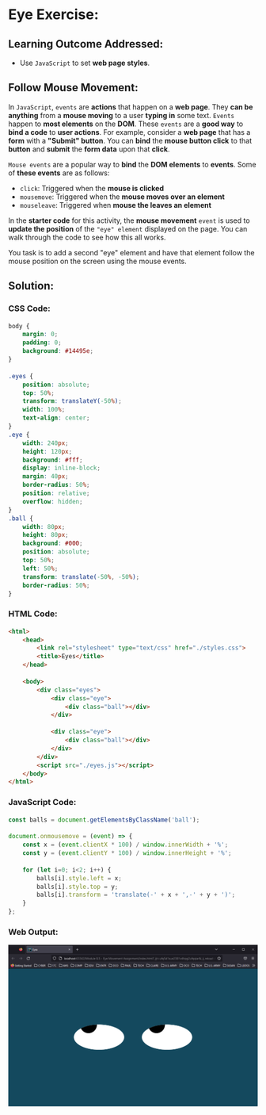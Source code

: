 # Eye Exercise:

## Learning Outcome Addressed:

* Use ```JavaScript``` to set **web page styles**.

## Follow Mouse Movement:

In ```JavaScript```, ```events``` are **actions** that happen on a **web page**. They **can be anything** from a **mouse moving** to a user **typing in** some text. ```Events``` happen to **most elements** on the **DOM**. These ```events``` are a **good way** to **bind a code** to **user actions**. For example, consider a **web page** that has a **form** with a **"Submit" button**. You can **bind** the **mouse button click** to that **button** and **submit** the **form data** upon that **click**.

```Mouse events``` are a popular way to **bind** the **DOM elements** to **events**. Some of **these events** are as follows:

* ```click```: Triggered when the **mouse is clicked**
* ```mousemove```: Triggered when the **mouse moves over an element**
* ```mouseleave```: Triggered when **mouse the leaves an element**

In the **starter code** for this activity, the **mouse movement** ```event``` is used to **update the position** of the ```"eye" element``` displayed on the page. You can walk through the code to see how this all works.

You task is to add a second "eye" element and have that element follow the mouse position on the screen using the mouse events.

## Solution:

### CSS Code:

```css
body {
    margin: 0;
    padding: 0;
    background: #14495e;
}

.eyes {
    position: absolute;
    top: 50%;
    transform: translateY(-50%);
    width: 100%;
    text-align: center;
}
.eye {
    width: 240px;
    height: 120px;
    background: #fff;
    display: inline-block;
    margin: 40px;
    border-radius: 50%;
    position: relative;
    overflow: hidden;
}
.ball {
    width: 80px;
    height: 80px;
    background: #000;
    position: absolute;
    top: 50%;
    left: 50%;
    transform: translate(-50%, -50%);
    border-radius: 50%;
}

```

### HTML Code:

```html
<html>
    <head>
        <link rel="stylesheet" type="text/css" href="./styles.css">
        <title>Eyes</title>
    </head>

    <body>
        <div class="eyes">
            <div class="eye">
                <div class="ball"></div>
            </div>

            <div class="eye">
                <div class="ball"></div>
            </div>
        </div>
        <script src="./eyes.js"></script>
    </body>
</html>
```

### JavaScript Code:

```javascript
const balls = document.getElementsByClassName('ball');

document.onmousemove = (event) => {
    const x = (event.clientX * 100) / window.innerWidth + '%';
    const y = (event.clientY * 100) / window.innerHeight + '%';

    for (let i=0; i<2; i++) {
        balls[i].style.left = x;
        balls[i].style.top = y;
        balls[i].transform = 'translate(-' + x + ',-' + y + ')';
    }
};
```

### Web Output:

![](eyes.png)